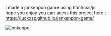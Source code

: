 I made a jonkenpon game using  html/css/js <br> 
hope you enjoy 
you can acess this project here : https://luckxsz.github.io/jankenpon-game/

![jonkenpo](https://github.com/LuckxSz/jankenpon-game/assets/135531180/a60d319a-1450-4b64-96de-8ea551844228)
